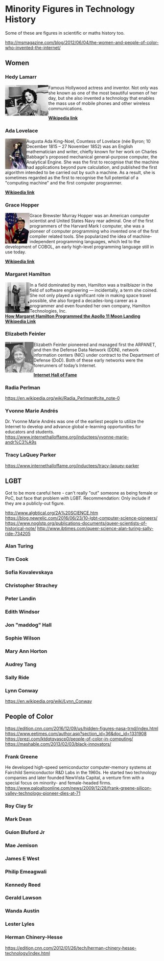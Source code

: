 # Minority Figures in Technology History

Some of these are figures in scientific or maths history too. 

http://msmagazine.com/blog/2012/06/04/the-women-and-people-of-color-who-invented-the-internet/

## Women

### Hedy Lamarr
<img src="images/figures/hedy_lamarr.jpg" align="left" height="100px">
Famous Hollywood actress and inventor. Not only was she known as one of the most beautiful women of her day, but she also invented a technology that enables the mass use of mobile phones and other wireless communications.

**[Wikipedia link](https://en.wikipedia.org/wiki/Hedy_Lamarr#Inventor)**

### Ada Lovelace
<img src="images/figures/ada_lovelace.jpg" align="left" height="100px">
Augusta Ada King-Noel, Countess of Lovelace (née Byron; 10 December 1815 – 27 November 1852) was an English mathematician and writer, chiefly known for her work on Charles Babbage's proposed mechanical general-purpose computer, the Analytical Engine. She was the first to recognise that the machine had applications beyond pure calculation, and published the first algorithm intended to be carried out by such a machine. As a result, she is sometimes regarded as the first to recognise the full potential of a "computing machine" and the first computer programmer.

**[Wikipedia link](https://en.wikipedia.org/wiki/Ada_Lovelace)**

### Grace Hopper
<img src="images/figures/grace_hopper.jpg" align="left" height="100px">
Grace Brewster Murray Hopper was an American computer scientist and United States Navy rear admiral. One of the first programmers of the Harvard Mark I computer, she was a pioneer of computer programming who invented one of the first compiler related tools. She popularized the idea of machine-independent programming languages, which led to the development of COBOL, an early high-level programming language still in use today.

**[Wikipedia link](https://en.wikipedia.org/wiki/Grace_Hopper)**

### Margaret Hamilton
<img src="images/figures/margaret_hamilton.jpg" align="left" height="100px">
In a field dominated by men, Hamilton was a trailblazer in the field of software engineering — incidentally, a term she coined. She not only played a significant role in making space travel possible, she also forged a decades-long career as a programmer and even founded her own company, Hamilton Technologies, Inc.
<br>
<strong><a href="https://iq.intel.com/margaret-hamilton-programmed-apollo-11-moon-landing/">How Margaret Hamilton Programmed the Apollo 11 Moon Landing</a></strong><br>
<strong><a href="https://en.wikipedia.org/wiki/Margaret_Hamilton_(scientist)">Wikipedia Link</a></strong>

### Elizabeth Feinler
<img src="images/figures/elizabeth_feinler.jpg" align="left" height="100px">
Elizabeth Feinler pioneered and managed first the ARPANET, and then the Defense Data Network (DDN), network information centers (NIC) under contract to the Department of Defense (DoD). Both of these early networks were the forerunners of today’s Internet.

**[Internet Hall of Fame](https://www.internethalloffame.org//inductees/elizabeth-feinler)**

### Radia Perlman
https://en.wikipedia.org/wiki/Radia_Perlman#cite_note-0

### Yvonne Marie Andrés
Dr. Yvonne Marie Andrés was one of the earliest people to utilize the Internet to develop and advance global e-learning opportunities for educators and students.
https://www.internethalloffame.org/inductees/yvonne-marie-andr%C3%A9s

### Tracy LaQuey Parker
https://www.internethalloffame.org/inductees/tracy-laquey-parker

## LGBT
Got to be more careful here - can't really "out" someone as being female or PoC, but face that problem with LGBT. Recommendation: Only include if they are a publicly-out figure.

http://www.algbtical.org/2A%20SCIENCE.htm
https://blog.newrelic.com/2016/06/23/10-lgbt-computer-science-pioneers/
https://www.noglstp.org/publications-documents/queer-scientists-of-historical-note/
http://www.ibtimes.com/queer-science-alan-turing-sally-ride-734205

### Alan Turing

### Tim Cook

### Sofia Kovalevskaya

### Christopher Strachey

### Peter Landin

### Edith Windsor

### Jon "maddog" Hall

### Sophie Wilson

### Mary Ann Horton

### Audrey Tang

### Sally Ride

### Lynn Conway
https://en.wikipedia.org/wiki/Lynn_Conway

## People of Color
https://edition.cnn.com/2016/12/09/us/hidden-figures-nasa-trnd/index.html
https://www.eetimes.com/author.asp?section_id=36&doc_id=1331908
https://prezi.com/ktdqtqyascp0/people-of-color-in-computing/
https://mashable.com/2013/02/03/black-innovators/

### Frank Greene
He developed high-speed semiconductor computer-memory systems at Fairchild Semiconductor R&D Labs in the 1960s. He started two technology companies and later founded NewVista Capital, a venture firm with a special focus on minority- and female-headed firms.
https://www.paloaltoonline.com/news/2009/12/28/frank-greene-silicon-valley-technology-pioneer-dies-at-71

### Roy Clay Sr

### Mark Dean

### Guion Bluford Jr

### Mae Jemison

### James E West

### Philip Emeagwali

### Kennedy Reed

### Gerald Lawson

### Wanda Austin

### Lester Lyles

### Herman Chinery-Hesse
https://edition.cnn.com/2012/01/26/tech/herman-chinery-hesse-technology/index.html